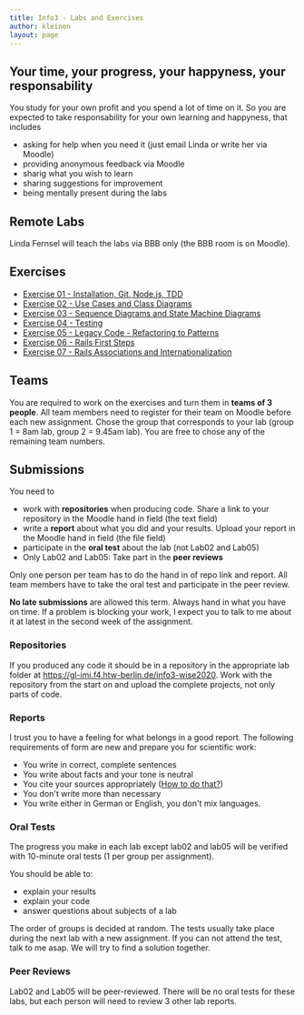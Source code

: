 ```yaml
---
title: Info3 - Labs and Exercises
author: kleinen
layout: page
---
```


## Your time, your progress, your happyness, your responsability
 You study for your own profit and you spend a lot of time on it. So you are expected to take responsability for your own learning and happyness, that includes 
* asking for help when you need it (just email Linda or write her via Moodle)
* providing anonymous feedback via Moodle
* sharig what you wish to learn 
* sharing suggestions for improvement
* being mentally present during the labs

## Remote Labs
Linda Fernsel will teach the labs via BBB only (the BBB room is on Moodle).

## Exercises
* [Exercise 01 - Installation, Git, Node.js, TDD](lab-01-startup)
* [Exercise 02 - Use Cases and Class Diagrams](lab-02-usecases-class)
* [Exercise 03 - Sequence Diagrams and State Machine Diagrams](lab-03-sequence-state)
* [Exercise 04 - Testing](lab-04-testing)
* [Exercise 05 - Legacy Code - Refactoring to Patterns](lab-05-legacy)
* [Exercise 06 - Rails First Steps](lab-06-rails-1)
* [Exercise 07 - Rails Associations and Internationalization](lab-07-rails-2)

## Teams
You are required to work on the exercises and turn them in **teams of  3 people**. All team members need to register for their team on Moodle before each new assignment. Chose the group that corresponds to your lab (group 1 = 8am lab, group 2 = 9.45am lab). You are free to chose any of the remaining team numbers.

## Submissions
You need to 
* work with **repositories** when producing code. Share a link to your repository in the Moodle hand in field (the text field)
* write a **report** about what you did and your results. Upload your report in the Moodle hand in field (the file field)
* participate in the **oral test** about the lab (not Lab02 and Lab05)
* Only Lab02 and Lab05: Take part in the **peer reviews**

Only one person per team has to do the hand in of repo link and report. All team members have to take the oral test and participate in the peer review. 

**No late submissions** are allowed this term. Always hand in what you have on time. If a problem is blocking your work, I expect you to talk to me about it at latest in the second week of the assignment.

### Repositories
If you produced any code it should be in a repository in the appropriate lab folder at https://gl-imi.f4.htw-berlin.de/info3-wise2020. Work with the repository from the start on and upload the complete projects, not only parts of code. 

### Reports
I trust you to have a feeling for what belongs in a good report. The following requirements of form are new and prepare you for scientific work:
* You write in correct, complete sentences
* You write about facts and your tone is neutral
* You cite your sources appropriately ([How to do that?](https://people.f3.htw-berlin.de/Professoren/Pruemper/pdf/RichtlinienHaus-undDiplomarbeiten.pdf))
* You don't write more than necessary
* You write either in German or English, you don't mix languages.

### Oral Tests
The progress you make in each lab except lab02 and lab05 will be verified with 10-minute oral tests (1 per group per assignment).

You should be able to:
* explain your results
* explain your code
* answer questions about subjects of a lab

The order of groups is decided at random. The tests usually take place during the next lab with a new assignment. If you can not attend the test, talk to me asap. We will try to find a solution together.

### Peer Reviews
Lab02 and Lab05 will be peer-reviewed. There will be no oral tests for these labs, but each person will need to review 3 other lab reports. 
